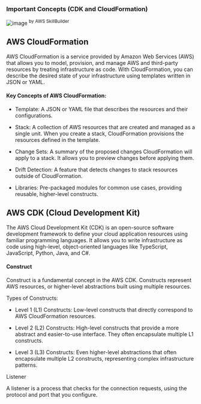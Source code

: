 ### Important Concepts (CDK and CloudFormation)

![image](https://github.com/user-attachments/assets/f592e769-945a-4ae0-8f01-0753f3aed8cd)
<sup> by AWS SkillBuilder </sup>

## AWS CloudFormation
AWS CloudFormation is a service provided by Amazon Web Services (AWS) that allows you to model, provision, and manage AWS and third-party resources by treating infrastructure as code. With CloudFormation, you can describe the desired state of your infrastructure using templates written in JSON or YAML.

#### Key Concepts of AWS CloudFormation:

- Template: A JSON or YAML file that describes the resources and their configurations.

- Stack: A collection of AWS resources that are created and managed as a single unit. When you create a stack, CloudFormation provisions the resources defined in the template.
  
- Change Sets: A summary of the proposed changes CloudFormation will apply to a stack. It allows you to preview changes before applying them.
  
- Drift Detection: A feature that detects changes to stack resources outside of CloudFormation.

- Libraries: Pre-packaged modules for common use cases, providing reusable, higher-level constructs.

## AWS CDK (Cloud Development Kit)
The AWS Cloud Development Kit (CDK) is an open-source software development framework to define your cloud application resources using familiar programming languages. It allows you to write infrastructure as code using high-level, object-oriented languages like TypeScript, JavaScript, Python, Java, and C#.
  
#### Construct

Construct is a fundamental concept in the AWS CDK. Constructs represent AWS resources, or higher-level abstractions built using multiple resources.

Types of Constructs:

- Level 1 (L1) Constructs: Low-level constructs that directly correspond to AWS CloudFormation resources.

- Level 2 (L2) Constructs: High-level constructs that provide a more abstract and easier-to-use interface. They often encapsulate multiple L1 constructs.

- Level 3 (L3) Constructs: Even higher-level abstractions that often encapsulate multiple L2 constructs, representing complex infrastructure patterns.

Listener

A listener is a process that checks for the connection requests, using the protocol and port that you configure.
